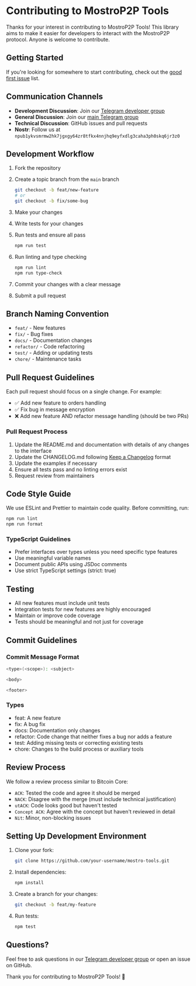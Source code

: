 # Contributing to MostroP2P Tools

Thanks for your interest in contributing to MostroP2P Tools! This library aims to make it easier for developers to interact with the MostroP2P protocol. Anyone is welcome to contribute.

## Getting Started

If you're looking for somewhere to start contributing, check out the [good first issue](https://github.com/your-repo/mostro-tools/labels/good%20first%20issue) list.

## Communication Channels

- **Development Discussion**: Join our [Telegram developer group](https://t.me/mostro_dev)
- **General Discussion**: Join our [main Telegram group](https://t.me/MostroP2P)
- **Technical Discussion**: GitHub issues and pull requests
- **Nostr**: Follow us at `npub1ykvsmrmw2hk7jgxgy64zr8tfkx4nnjhq9eyfxdlg3caha3ph0skq6jr3z0`

## Development Workflow

1. Fork the repository
2. Create a topic branch from the `main` branch

   ```bash
   git checkout -b feat/new-feature
   # or
   git checkout -b fix/some-bug
   ```

3. Make your changes
4. Write tests for your changes
5. Run tests and ensure all pass

   ```bash
   npm run test
   ```

6. Run linting and type checking

   ```bash
   npm run lint
   npm run type-check
   ```

7. Commit your changes with a clear message
8. Submit a pull request

## Branch Naming Convention

- `feat/` - New features
- `fix/` - Bug fixes
- `docs/` - Documentation changes
- `refactor/` - Code refactoring
- `test/` - Adding or updating tests
- `chore/` - Maintenance tasks

## Pull Request Guidelines

Each pull request should focus on a single change. For example:

- ✅ Add new feature to orders handling
- ✅ Fix bug in message encryption
- ❌ Add new feature AND refactor message handling (should be two PRs)

### Pull Request Process

1. Update the README.md and documentation with details of any changes to the interface
2. Update the CHANGELOG.md following [Keep a Changelog](https://keepachangelog.com/) format
3. Update the examples if necessary
4. Ensure all tests pass and no linting errors exist
5. Request review from maintainers

## Code Style Guide

We use ESLint and Prettier to maintain code quality. Before committing, run:

```bash
npm run lint
npm run format
```

### TypeScript Guidelines

- Prefer interfaces over types unless you need specific type features
- Use meaningful variable names
- Document public APIs using JSDoc comments
- Use strict TypeScript settings (strict: true)

## Testing

- All new features must include unit tests
- Integration tests for new features are highly encouraged
- Maintain or improve code coverage
- Tests should be meaningful and not just for coverage

## Commit Guidelines

### Commit Message Format

```bash
<type>(<scope>): <subject>

<body>

<footer>
```

### Types

- feat: A new feature
- fix: A bug fix
- docs: Documentation only changes
- refactor: Code change that neither fixes a bug nor adds a feature
- test: Adding missing tests or correcting existing tests
- chore: Changes to the build process or auxiliary tools

## Review Process

We follow a review process similar to Bitcoin Core:

- `ACK`: Tested the code and agree it should be merged
- `NACK`: Disagree with the merge (must include technical justification)
- `utACK`: Code looks good but haven't tested
- `Concept ACK`: Agree with the concept but haven't reviewed in detail
- `Nit`: Minor, non-blocking issues

## Setting Up Development Environment

1. Clone your fork:

   ```bash
   git clone https://github.com/your-username/mostro-tools.git
   ```

2. Install dependencies:

   ```bash
   npm install
   ```

3. Create a branch for your changes:

   ```bash
   git checkout -b feat/my-feature
   ```

4. Run tests:

   ```bash
   npm test
   ```

## Questions?

Feel free to ask questions in our [Telegram developer group](https://t.me/mostro_dev) or open an issue on GitHub.

Thank you for contributing to MostroP2P Tools! 🚀
